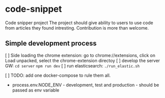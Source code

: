 # code-snippet
Code snipper project
The project should give ability to users to use code from articles they found intresting.
Contribution is more than welcome.

## Simple development process

[ ] Side loading the chrome extension: go to chrome://extensions, click on Load unpacked, select the chrome-extension directoy
[ ] develop the server GW:
`cd server`
`npm run dev`
[ ] run elasticsearch: `./run_elastic.sh` 

[ ] TODO: add one docker-compose to rule them  all.

* process.env.NODE_ENV  - development, test and production - should be passed as env variable